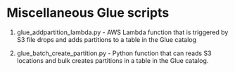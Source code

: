 # Miscellaneous Glue scripts

1. glue_addpartition_lambda.py - AWS Lambda function that is triggered by S3 file drops and adds partitions to a table in the Glue catalog

2. glue_batch_create_partition.py - Python function that can reads S3 locations and bulk creates partitions in a table in the Glue catalog. 
